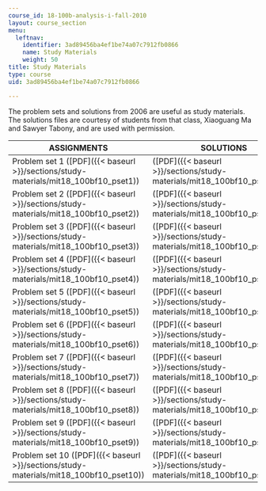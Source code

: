 ```yaml
---
course_id: 18-100b-analysis-i-fall-2010
layout: course_section
menu:
  leftnav:
    identifier: 3ad89456ba4ef1be74a07c7912fb0866
    name: Study Materials
    weight: 50
title: Study Materials
type: course
uid: 3ad89456ba4ef1be74a07c7912fb0866

---
```


The problem sets and solutions from 2006 are useful as study materials. The solutions files are courtesy of students from that class, Xiaoguang Ma and Sawyer Tabony, and are used with permission.

| ASSIGNMENTS | SOLUTIONS |
| --- | --- |
| Problem set 1 ([PDF]({{< baseurl >}}/sections/study-materials/mit18_100bf10_pset1)) | ([PDF]({{< baseurl >}}/sections/study-materials/mit18_100bf10_pset1sol)) |
| Problem set 2 ([PDF]({{< baseurl >}}/sections/study-materials/mit18_100bf10_pset2)) | ([PDF]({{< baseurl >}}/sections/study-materials/mit18_100bf10_pset2sol)) |
| Problem set 3 ([PDF]({{< baseurl >}}/sections/study-materials/mit18_100bf10_pset3)) | ([PDF]({{< baseurl >}}/sections/study-materials/mit18_100bf10_pset3sol)) |
| Problem set 4 ([PDF]({{< baseurl >}}/sections/study-materials/mit18_100bf10_pset4)) | ([PDF]({{< baseurl >}}/sections/study-materials/mit18_100bf10_pset4sol)) |
| Problem set 5 ([PDF]({{< baseurl >}}/sections/study-materials/mit18_100bf10_pset5)) | ([PDF]({{< baseurl >}}/sections/study-materials/mit18_100bf10_pset5sol)) |
| Problem set 6 ([PDF]({{< baseurl >}}/sections/study-materials/mit18_100bf10_pset6)) | ([PDF]({{< baseurl >}}/sections/study-materials/mit18_100bf10_pset6sol)) |
| Problem set 7 ([PDF]({{< baseurl >}}/sections/study-materials/mit18_100bf10_pset7)) | ([PDF]({{< baseurl >}}/sections/study-materials/mit18_100bf10_pset7sol)) |
| Problem set 8 ([PDF]({{< baseurl >}}/sections/study-materials/mit18_100bf10_pset8)) | ([PDF]({{< baseurl >}}/sections/study-materials/mit18_100bf10_pset8sol)) |
| Problem set 9 ([PDF]({{< baseurl >}}/sections/study-materials/mit18_100bf10_pset9)) | ([PDF]({{< baseurl >}}/sections/study-materials/mit18_100bf10_pset9sol)) |
| Problem set 10 ([PDF]({{< baseurl >}}/sections/study-materials/mit18_100bf10_pset10)) | ([PDF]({{< baseurl >}}/sections/study-materials/mit18_100bf10_pset10sol))